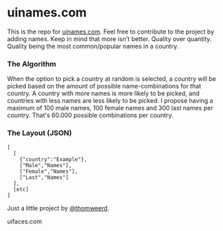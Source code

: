 uinames.com
=======

This is the repo for [uinames.com](http://uinames.com). Feel free to contribute to the project by adding names. Keep in mind that more isn't better. Quality over quantity. Quality being the most common/popular names in a country.

### The Algorithm
When the option to pick a country at random is selected, a country will be picked based on the amount of possible name-combinations for that country. A country with more names is more likely to be picked, and countries with less names are less likely to be picked. I propose having a maximum of 100 male names, 100 female names and 300 last names per country. That's 60.000 possible combinations per country.

### The Layout (JSON)
    [
      [
        {"country":"Example"},
        ["Male","Names"],
        ["Female","Names"],
        ["Last","Names"]
      ],
      [etc]
    ]

Just a little project by [@thomweerd](http://twitter.com/thomweerd).

uifaces.com
